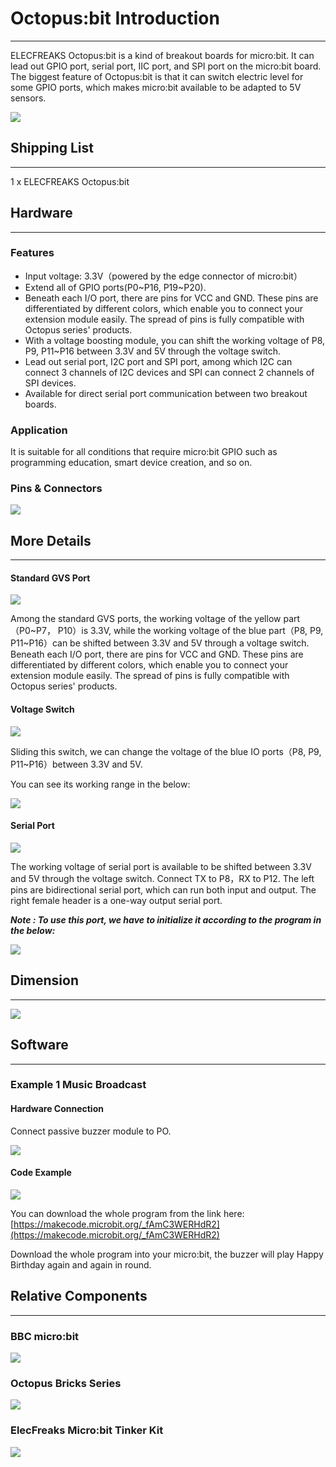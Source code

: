 # Octopus:bit Introduction 
---

ELECFREAKS Octopus:bit is a kind of breakout boards for micro:bit. It can lead out GPIO port, serial port, IIC port, and SPI port on the micro:bit board. The biggest feature of Octopus:bit is that it can switch electric level for some GPIO ports, which makes micro:bit available to be adapted to 5V sensors.

![](./images/wcgxnG0.png)


## Shipping List
---

1 x ELECFREAKS Octopus:bit


## Hardware
---

### Features

- Input voltage: 3.3V（powered by the edge connector of micro:bit）
- Extend all of GPIO ports(P0~P16, P19~P20).
- Beneath each I/O port, there are pins for VCC and GND. These pins are differentiated by different colors, which enable you to connect your extension module easily. The spread of pins is fully compatible with Octopus series' products.  
- With a voltage boosting module, you can shift the working voltage of P8, P9, P11~P16 between 3.3V and 5V through the voltage switch. 
- Lead out serial port, I2C port and SPI port, among which I2C can connect 3 channels of I2C devices and SPI can connect 2 channels of SPI devices. 
- Available for direct serial port communication between two breakout boards. 


### Application

It is suitable for all conditions that require micro:bit GPIO such as programming education, smart device creation, and so on.  

### Pins & Connectors

![](./images/wCWdoag.jpg)


## More Details
---
 
#### Standard GVS Port 

![](./images/gk3dN4E.png)

Among the standard GVS ports, the working voltage of the yellow part（P0~P7， P10）is 3.3V, while the working voltage of the blue part（P8, P9, P11~P16）can be shifted between 3.3V and 5V through a voltage switch. 
Beneath each I/O port, there are pins for VCC and GND. These pins are differentiated by different colors, which enable you to connect your extension module easily. The spread of pins is fully compatible with Octopus series' products.

#### Voltage Switch 

![](./images/JoxT6k2.png)

Sliding this switch, we can change the voltage of the blue IO ports（P8, P9, P11~P16）between 3.3V and 5V.

You can see its working range in the below: 

![](./images/GHPffMl.png)

#### Serial Port

![](./images/8aVYsja.png)

The working voltage of serial port is available to be shifted between 3.3V and 5V through the voltage switch. 
Connect TX to P8，RX to P12. The left pins are bidirectional serial port, which can run both input and output. The right female header is a one-way output serial port. 

***Note : To use this port, we have to initialize it according to the program in the below:*** 

![](./images/1gnuYd5.png)  


## Dimension     
---  

![](./images/ZYrWREG.jpg)  


## Software  
---  

### Example 1 Music Broadcast  

#### Hardware Connection   
Connect passive buzzer module to PO.

![](./images/Zc6ChwR.jpg)

#### Code Example    

![](./images/0MBprkk.png)  

You can download the whole program from the link here: [https://makecode.microbit.org/_fAmC3WERHdR2](https://makecode.microbit.org/_fAmC3WERHdR2)  

Download the whole program into your micro:bit, the buzzer will play Happy Birthday again and again in round.    

## Relative Components
---


### BBC micro:bit

![](./images/nKomLk2.png)


### Octopus Bricks Series

![](./images/m1Xdqvg.png)

### ElecFreaks Micro:bit Tinker Kit

![](./images/pkfhaWF.jpg)

